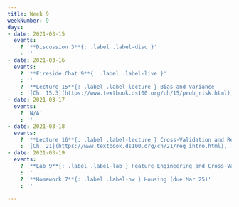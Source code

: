 ```yaml
---
title: Week 9
weekNumber: 9
days:
- date: 2021-03-15
  events:
    ? '**Discussion 3**{: .label .label-disc }'
    : ''
- date: 2021-03-16
  events:
    ? '**Fireside Chat 9**{: .label .label-live }'
    : ''
    ? '**Lecture 15**{: .label .label-lecture } Bias and Variance'
    : '[Ch. 15.3](https://www.textbook.ds100.org/ch/15/prob_risk.html), [20.1-20.2](https:/www.textbook.ds100.org/ch/20/bias_risk.html)'
- date: 2021-03-17
  events:
    ? 'N/A'
    : ''
- date: 2021-03-18
  events:
    ? '**Lecture 16**{: .label .label-lecture } Cross-Validation and Regularization'
    : '[Ch. 21](https://www.textbook.ds100.org/ch/21/reg_intro.html), [Ch. 20.3](https://www.textbook.ds100.org/ch/20/bias_cv.html)'
- date: 2021-03-19
  events:
    ? '**Lab 9**{: .label .label-lab } Feature Engineering and Cross-Validation (due Mar 25)'
    : ''
    ? '**Homework 7**{: .label .label-hw } Housing (due Mar 25)'
    : ''

---
```

